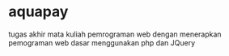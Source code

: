 # aquapay
tugas akhir mata kuliah pemrograman web dengan menerapkan pemograman web dasar menggunakan php dan JQuery

